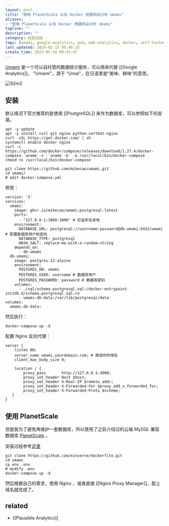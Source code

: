 ```yaml
---
layout: post
title: "使用 PlanetScale 以及 Docker 搭建网站分析 Umami"
aliases: 
- "使用 PlanetScale 以及 Docker 搭建网站分析 Umami"
tagline: ""
description: ""
category: 经验总结
tags: [umami, google-analytics, ga4, web-analytics, docker, self-hosted, mysql,]
last_updated: 2024-02-15 08:46:33
create_time: 2023-05-18 09:41:47
---
```


[Umami](https://umami.is/) 是一个可以自托管的数据统计服务，可以用来代替 [[Google Analytics]]。 "Umami"，源于 "Umai"，在日语里是“美味、鲜味”的意思。

![92m2](https://photo.einverne.info/images/2023/05/17/92m2.png)

## 安装

默认情况下官方推荐的是使用 [[PostgreSQL]] 来作为数据库，可以参照如下的安装。

```
apt -y update
apt -y install curl git nginx python-certbot-nginx
curl -sSL https://get.docker.com/ | sh
systemctl enable docker nginx
curl -L https://github.com/docker/compose/releases/download/1.27.4/docker-compose-`uname -s`-`uname -m` -o /usr/local/bin/docker-compose
chmod +x /usr/local/bin/docker-compose

git clone https://github.com/mikecao/umami.git
cd umami/
# edit docker-compose.yml
```

修改：

```
version: '3'
services:
  umami:
    image: ghcr.io/mikecao/umami:postgresql-latest
    ports:
      - "127.0.0.1:3000:3000" # 仅监听在本地
    environment:
      DATABASE_URL: postgresql://username:password@db-umami:5432/umami # 配置数据库用户和密码
      DATABASE_TYPE: postgresql
      HASH_SALT: replace-me-with-a-random-string
    depends_on:
      - db-umami
  db-umami:
    image: postgres:12-alpine
    environment:
      POSTGRES_DB: umami
      POSTGRES_USER: username # 数据库用户
      POSTGRES_PASSWORD: password # 数据库密码
    volumes:
      - ./sql/schema.postgresql.sql:/docker-entrypoint-initdb.d/schema.postgresql.sql:ro
      - umami-db-data:/var/lib/postgresql/data
volumes:
  umami-db-data:
```

然后执行：

    docker-compose up -d

配置 Nginx 反向代理：

```
server {
    listen 80;
    server_name umami.yourdomain.com; # 换成你的域名
    client_max_body_size 0;

    location / {
        proxy_pass       http://127.0.0.1:3000;
        proxy_set_header Host $host;
        proxy_set_header X-Real-IP $remote_addr;
        proxy_set_header X-Forwarded-For $proxy_add_x_forwarded_for;
        proxy_set_header X-Forwarded-Proto $scheme;
   }
}
```

## 使用 PlanetScale

但是我为了避免再维护一套数据库，所以使用了之前介绍过的云端 MySQL 兼容数据库 [PlanetScale](https://blog.einverne.info/post/2022/08/planetscale-mysql-service.html) 。

安装过程参考[这里](https://github.com/einverne/dockerfile/tree/master/umami)

```
git clone https://github.com/einverne/dockerfile.git
cd umami
cp env .env
# modify .env
docker-compose up -d
```

然后根据自己的需求，使用 Nginx ，或者直接 [[Nginx Proxy Manager]]，配上域名就完成了。

## related

- [[Plausible Analytics]]
